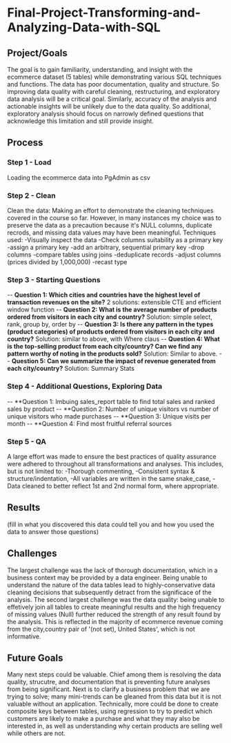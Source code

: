 # Final-Project-Transforming-and-Analyzing-Data-with-SQL

## Project/Goals
The goal is to gain familiarity, understanding, and insight with the ecommerce dataset (5 tables) while demonstrating various SQL techniques and functions.
The data has poor documentation, quality and structure. So improving data quality with careful cleaning, restructuring, and exploratory data analysis will be a critical goal.
Similarly, accuracy of the analysis and actionable insights will be unlikely due to the data quality.  So additional, exploratory analysis should focus on narrowly defined questions that acknowledge this limitation and still provide insight.

## Process
### Step 1 - Load
Loading the ecommerce data into PgAdmin as csv

### Step 2 - Clean
Clean the data:
Making an effort to demonstrate the cleaning techniques covered in the course so far.  However, in many instances my choice was to preserve the data as a precaution because it's NULL columns, duplicate recrods, and missing data values may have been meaningful.
Techniques used:
-Visually inspect the data
-Check columns suitability as a primary key
-assign a primary key
-add an arbitrary, sequential primary key
-drop columns
-compare tables using joins
-deduplicate records
-adjust columns (prices divided by 1,000,000)
-recast type

### Step 3 - Starting Questions
-- **Question 1: Which cities and countries have the highest level of transaction revenues on the site?**
2 solutions: extensible CTE and efficient window function
-- **Question 2: What is the average number of products ordered from visitors in each city and country?**
Solution: simple select, rank, group by, order by
-- **Question 3: Is there any pattern in the types (product categories) of products ordered from visitors in each city and country?**
Solution: similar to above, with Where claus
-- **Question 4: What is the top-selling product from each city/country? Can we find any pattern worthy of noting in the products sold?**
Solution: Similar to above.
-- **Question 5: Can we summarize the impact of revenue generated from each city/country?**
Solution: Summary Stats

### Step 4 - Additional Questions, Exploring Data
-- **Question 1:  Imbuing sales_report table to find total sales and ranked sales by product
-- **Question 2:  Number of unique visitors vs number of unique visitors who made purchases
-- **Question 3:  Unique visits per month
-- **Question 4:  Find most fruitful referral sources

### Step 5 - QA
A large effort was made to ensure the best practices of quality assurance were adhered to throughout all transformations and analyses.  This includes, but is not limited to:
    -Thorough commenting, 
    -Consistent syntax & structure/indentation,
    -All variables are written in the same snake_case,
    -Data cleaned to better reflect 1st and 2nd normal form, where appropriate.


## Results
(fill in what you discovered this data could tell you and how you used the data to answer those questions)

## Challenges 
The largest challenge was the lack of thorough documentation, which in a business context may be provided by a data engineer. Being unable to understand the nature of the data tables lead to highly-conservative data cleaning decisions that subsequently detract from the significace of the analysis.  The second largest challenge was the data quality: being unable to effetively join all tables to create meaningful results and the high frequency of missing values (Null) further reduced the strength of any result found by the analysis.  This is reflected in the majority of ecommerce revenue coming from the city,country pair of  '(not set), United States', which is not informative. 

## Future Goals
Many next steps could be valuable. Chief among them is resolving the data quality, strucutre, and documentation that is preventing future analyses from being significant.  Next is to clarify a business problem that we are trying to solve; many mini-trends can be gleaned from this data but it is not valuable without an application.
Technically, more could be done to create composite keys between tables, using regression to try to predict which customers are likely to make a purchase and what they may also be interested in, as well as understanding why certain products are selling well while others are not. 

